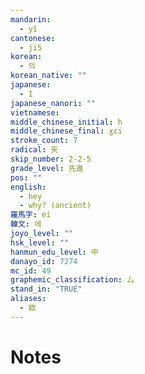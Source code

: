 ```yaml
---
mandarin:
  - yǐ
cantonese:
  - ji5
korean:
  - 의
korean_native: ""
japanese:
  - I
japanese_nanori: ""
vietnamese:
middle_chinese_initial: h
middle_chinese_final: ɣɛi
stroke_count: 7
radical: 矢
skip_number: 2-2-5
grade_level: 先進
pos: ""
english:
  - hey
  - why? (ancient)
羅馬字: ei
韓文: 에
joyo_level: ""
hsk_level: ""
hanmun_edu_level: 中
danayo_id: 7274
mc_id: 49
graphemic_classification: 厶
stand_in: "TRUE"
aliases:
  - 欸
---
```


# Notes

